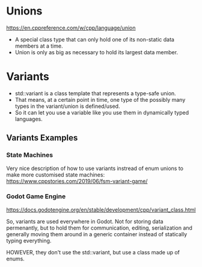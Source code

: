# Unions

https://en.cppreference.com/w/cpp/language/union

- A special class type that can only hold one of its non-static data members at a time. 
- Union is only as big as necessary to hold its largest data member.

# Variants

- std::variant is a class template that represents a type-safe union.
- That means, at a certain point in time, one type of the possibly many types in the variant/union is defined/used. 
- So it can let you use a variable like you use them in dynamically typed languages.

## Variants Examples

### State Machines

Very nice description of how to use variants instread of enum unions to make more customised state machines: https://www.cppstories.com/2019/06/fsm-variant-game/

### Godot Game Engine

https://docs.godotengine.org/en/stable/development/cpp/variant_class.html

So, variants are used everywhere in Godot. Not for storing data permenantly, but to hold them for communication, editing, serialization and generally moving them around in a generic container instead of statically typing everything.

HOWEVER, they don't use the std::variant, but use a class made up of enums.
